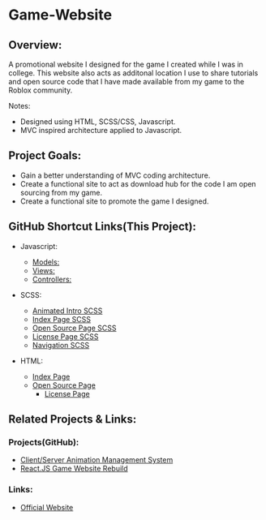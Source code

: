 # Game-Website
## Overview:
A promotional website I designed for the game I created while I was in college.
This website also acts as additonal location I use to share tutorials and open source code that I
have made available from my game to the Roblox community.

Notes:
+ Designed using HTML, SCSS/CSS, Javascript.
+ MVC inspired architecture applied to Javascript.

## Project Goals:
  + Gain a better understanding of MVC coding architecture.
  + Create a functional site to act as download hub for the code I am open sourcing from my game.
  + Create a functional site to promote the game I designed.

## GitHub Shortcut Links(This Project):
+ Javascript:
  + [Models:](https://github.com/JMiller7334/Game-Website/tree/mvc/scripts/modules)
  + [Views:](https://github.com/JMiller7334/Game-Website/tree/mvc/scripts/views)
  + [Controllers:](https://github.com/JMiller7334/Game-Website/tree/mvc/scripts/controllers)

+ SCSS:
  + [Animated Intro SCSS](https://github.com/JMiller7334/Game-Website/blob/mvc/scss/intro.scss)
  + [Index Page SCSS](https://github.com/JMiller7334/Game-Website/blob/mvc/scss/main.scss)
  + [Open Source Page SCSS](https://github.com/JMiller7334/Game-Website/blob/mvc/scss/opensource.scss)
  + [License Page SCSS](https://github.com/JMiller7334/Game-Website/blob/mvc/scss/license.scss)
  + [Navigation SCSS](https://github.com/JMiller7334/Game-Website/blob/mvc/scss/navigation.scss)
 
+ HTML:
  + [Index Page](https://github.com/JMiller7334/Game-Website/blob/mvc/index.html)
  + [Open Source Page](https://github.com/JMiller7334/Game-Website/blob/mvc/pages/opensource.html)
    + [License Page](https://github.com/JMiller7334/Game-Website/blob/mvc/pages/licenseflatride.html)

## Related Projects & Links:
### Projects(GitHub):
  + [Client/Server Animation Management System](https://github.com/JMiller7334/Game-Client-Server-Animation-System)
  + [React.JS Game Website Rebuild](https://github.com/JMiller7334/ReactJS-Game-Website)

### Links:
  + [Official Website](https://themeparkproject.com/)
